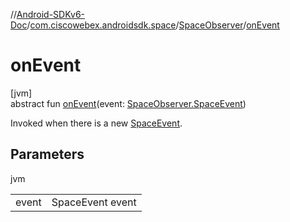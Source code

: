 //[Android-SDKv6-Doc](../../../index.md)/[com.ciscowebex.androidsdk.space](../index.md)/[SpaceObserver](index.md)/[onEvent](on-event.md)

# onEvent

[jvm]\
abstract fun [onEvent](on-event.md)(event: [SpaceObserver.SpaceEvent](-space-event/index.md))

Invoked when there is a new [SpaceEvent](-space-event/index.md).

## Parameters

jvm

| | |
|---|---|
| event | SpaceEvent event |
